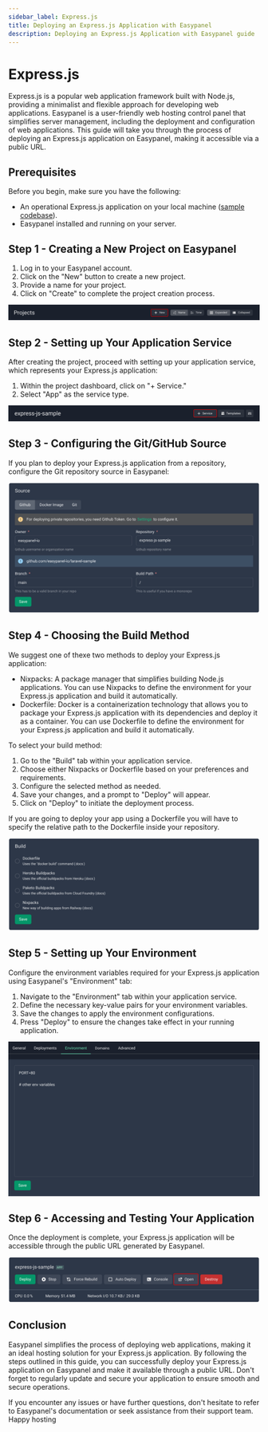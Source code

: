 ```yaml
---
sidebar_label: Express.js
title: Deploying an Express.js Application with Easypanel
description: Deploying an Express.js Application with Easypanel guide
---
```


# Express.js

Express.js is a popular web application framework built with Node.js, providing a minimalist and flexible approach for developing web applications. Easypanel is a user-friendly web hosting control panel that simplifies server management, including the deployment and configuration of web applications. This guide will take you through the process of deploying an Express.js application on Easypanel, making it accessible via a public URL.

## Prerequisites

Before you begin, make sure you have the following:

- An operational Express.js application on your local machine ([sample codebase](https://github.com/easypanel-io/express-js-sample)).
- Easypanel installed and running on your server.

## Step 1 - Creating a New Project on Easypanel

1. Log in to your Easypanel account.
2. Click on the "New" button to create a new project.
3. Provide a name for your project.
4. Click on "Create" to complete the project creation process.

![New Project](./new-project.png)

## Step 2 - Setting up Your Application Service

After creating the project, proceed with setting up your application service, which represents your Express.js application:

1. Within the project dashboard, click on "+ Service."
2. Select "App" as the service type.

![New App](./new-app.png)

## Step 3 - Configuring the Git/GitHub Source

If you plan to deploy your Express.js application from a repository, configure the Git repository source in Easypanel:

![Set Git Source](./source-panel.png)

## Step 4 - Choosing the Build Method

We suggest one of thexe two methods to deploy your Express.js application:

- Nixpacks: A package manager that simplifies building Node.js applications. You can use Nixpacks to define the environment for your Express.js application and build it automatically.
- Dockerfile: Docker is a containerization technology that allows you to package your Express.js application with its dependencies and deploy it as a container. You can use Dockerfile to define the environment for your Express.js application and build it automatically.

To select your build method:

1. Go to the "Build" tab within your application service.
2. Choose either Nixpacks or Dockerfile based on your preferences and requirements.
3. Configure the selected method as needed.
4. Save your changes, and a prompt to "Deploy" will appear.
5. Click on "Deploy" to initiate the deployment process.

If you are going to deploy your app using a Dockerfile you will have to specify the relative path to the Dockerfile inside your repository.

![Build Method](./build.png)

## Step 5 - Setting up Your Environment

Configure the environment variables required for your Express.js application using Easypanel's "Environment" tab:

1. Navigate to the "Environment" tab within your application service.
2. Define the necessary key-value pairs for your environment variables.
3. Save the changes to apply the environment configurations.
4. Press "Deploy" to ensure the changes take effect in your running application.

![Environment Setup](./environment.png)

## Step 6 - Accessing and Testing Your Application

Once the deployment is complete, your Express.js application will be accessible through the public URL generated by Easypanel.

![Accessing Application](./open.png)

## Conclusion

Easypanel simplifies the process of deploying web applications, making it an ideal hosting solution for your Express.js application. By following the steps outlined in this guide, you can successfully deploy your Express.js application on Easypanel and make it available through a public URL. Don't forget to regularly update and secure your application to ensure smooth and secure operations.

If you encounter any issues or have further questions, don't hesitate to refer to Easypanel's documentation or seek assistance from their support team. Happy hosting
